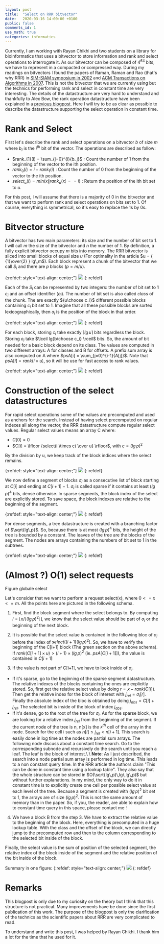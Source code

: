 ```yaml
---
layout: post
title:  "Select on RRR bitvector"
date:   2020-03-16 14:00:00 +0100
public: false
comments_id: 1
use_math: true
categories: informatics
---
```


Currently, I am working with Rayan Chikhi and two students on a library for bioinformatics that uses a bitvector to store information and rank and select operations to interrogate it.
As our bitvector can be composed of $4^{64}$ bits, we have to represent in a compacted or compressed way.
During my readings on bitvectors I found the papers of Raman, Raman and Rao (that's why RRR) in [SIM-SIAM symposium in 2002](https://dl.acm.org/doi/10.5555/545381.545411) and [ACM Transactions on Algorithms in 2007](https://dl.acm.org/doi/10.1145/1290672.1290680).
This is not the bitvector that we are currently using but the technics for performing rank and select in constant time are very interesting.
The details of the datastructure are very hard to understand and thankfully to Alex Bow, the rank operation datastructure have been explained in a [previous blogpost](https://alexbowe.com/rrr/).
Here I will try to be as clear as possible to describe the datastructure supporting the select operation in constant time.

# Rank and Select

First let's describe the rank and select operations on a bitvector $b$ of size $m$ where $b_i$ is the $i^{th}$ bit of the vector.
The operations are described as follow:

* $rank_{1}(i) = \sum_{j=0}^{i}{b_j}$ : Count the number of 1 from the beginning of the vector to the ith position.
* $rank_{0}(i) = i - rank_{1}(i)$ : Count the number of 0 from the beginning of the vector to the ith position.
* $select_{u}(i) = min(x \| rank_{u}(x) == i)$ : Return the position of the ith bit set to $u$.

For this post, I will assume that there is a majority of 0 in the bitvector and that we want to perform rank and select operations on bits set to 1.
Of course, everything is symmetrical, so it's easy to replace the 1s by 0s.

# Bitvector structure

A bitvector has two main parameters: its size and the number of bit set to 1.
I will call $m$ the size of the bitvector and $n$ the number of 1.
By definition, a fully explicit bitvector occupy $m$ bits into memory.
The RRR bitvector is sliced into small blocks of equal size $u$ (For optimality in the article $u = { {1}\over{2} } lg\,m$).
Each block represent a chunk of the bitvector that we call $S_i$ and there are $p$ blocks ($p = m / u$).

{:refdef: style="text-align: center;"}
![](/assets/imgs/RRR_select/bv_slices.png)
{: refdef}

Each of the $S_i$ can be represented by two integers: the number of bit set to 1 $c_i$ and an offset identifier ($o_i$).
The number of bit set is also called *class* of the chunk.
The are exactly ${u\choose c_i}$ different possible blocks containing $c_i$ bit set to 1.
Imagine that all these possible blocks are sorted lexicographically, then $o_i$ is the position of the block in that order.

{:refdef: style="text-align: center;"}
![](/assets/imgs/RRR_select/compact_block.png)
{: refdef}

For each block, storing $c_i$ take exactly $\lceil lg\,u \rceil$ bits regardless the block.
Storing $o_i$ take $\lceil lg{b\choose c_i} \rceil$ bits.
So, the amount of bit needed for a basic block depend on its class.
The values are computed in two different arrays: A for classes and B for offsets.
A prefix sum array is also computed on A where $psA[i] = \sum_{j=0}^{i-1}{A[j]}$.
Note that $psA[i] = rank(i \times u)$, so it will be use for fast access to rank values.

{:refdef: style="text-align: center;"}
![](/assets/imgs/RRR_select/bv_succint.png)
{: refdef}

# Construction of the select datastructures

For rapid select operations some of the values are precomputed and used as anchors for the search.
Instead of having select precomputed on regular indexes all along the vector, the RRR datastructure compute regular select values.
Regular select values means an array C where:
* $C[0] = 0$
* $C[i] = \lfloor {select(i \times c) \over u} \rfloor$, with $c = (lg\,p)^2$

By the division by u, we keep track of the block indices where the select remains.

{:refdef: style="text-align: center;"}
![](/assets/imgs/RRR_select/segment.png)
{: refdef}

We now define a segment of blocks $\sigma_i$ as a consecutive list of block starting at $C[i]$ and ending at $C[i+1]-1$.
$\sigma_i$ is called sparse if it contains at least $(lg\,p)^4$ bits, dense otherwise.
In sparse segments, the block index of the select are explicitly stored.
To save space, the block indexes are relative to the beginning of the segment.

{:refdef: style="text-align: center;"}
![](/assets/imgs/RRR_select/sparse.png)
{: refdef}

For dense segments, a tree datastructure is created with a branching factor of $\sqrt{lg\,p}$.
So, because there is at most $(lg\,p)^4$ bits, the height of the tree is bounded by a constant.
The leaves of the tree are the blocks of the segment.
The nodes are arrays containing the numbers of bit set to 1 in the subtrees.

{:refdef: style="text-align: center;"}
![](/assets/imgs/RRR_select/dense.png)
{: refdef}


# (Almost ?) O(1) select requests

Figure globale select

Let's consider that we want to perform a request select(x), where $0 <= x <= m$.
All the points here are pictured in the following schema.

1. First, find the block segment where the select belongs to.
By computing $i= \lfloor x / \lfloor (lg\,p)^2 \rfloor \rfloor$, we know that the select value should be part of $\sigma_i$ or the beginning of the next block.

2. It is possible that the select value is contained in the following bloc of $\sigma_i$ before the index of $select((i+1)(lg\,p)^2)$.
So, we have to verify the beginning of the C[i+1] block (The green section on the above schema).
If $rank(C[i+1] \times u) > (i+1) \times (lg\,p)^2$ (ie. $psA[C[i+1]]$), the value is contained in $C[i+1]$

3. If the value is not part of C[i+1], we have to look inside of $\sigma_i$.
* If it's sparse, go to the beginning of the sparse segment datastructure. The relative indexes of the blocks containing the ones are explicitly stored. So, first get the relative select value by doing $r = x - rank(C[i])$. Then get the relative index for the block of interest with $j_{rel} = \sigma_i[r]$. Finally the absolute index of the bloc is obtained by doing $j_{abs} = C[i] + j_{rel}$. The selected bit is inside of the block of index $j_{abs}$.
* If it's dense, go to the root of the tree for $\sigma_i$.
As for the sparse block, we are looking for a relative index $j_{rel}$ from the beginning of the segment.
If the current node of the tree is n, n[x] is the $x^{th}$ cell of the array in the node.
Search for the cell i such as $n[i] \leq j_{rel} < n[i+1]$.
This search is easily done in log time as the nodes are partial sum arrays.
The following node discuss about a constant time search.
Go to the corresponding subnode and recursively do the search until you reach a leaf.
The leaf is the block of interest.\\
\\
**Note**: As I just described, the search into a node partial sum array is performed in log time.
This leads to a non constant query time.
In the RRR article the authors claim "This can be done in constant time using a lookup table".
They also say that the whole structure can be stored in $O(\sqrt{lg\,p}\,lg\,lg\,p)$ but without further explanations.
In my mind, the only way to do it in constant time is to explicitly create one cell per possible select value at each level of the tree.
Because a segment is created with $(lg\,p)^2$ bit set to 1, the arrays are of size $(lg\,p)^2$.
This is not the same amount of memory than in the paper.
So, if you, the reader, are able to explain how to constant time query in this space, please contact me !

4. We have a block B from the step 3. We have to extract the relative value to the beginning of the block.
Here, everything is precomputed in a huge lookup table.
With the class and the offset of the block, we can directly jump to the precomputed row and then to the column corresponding to the selected bit inside of the block.

Finally, the select value is the sum of position of the selected segment, the relative index of the block inside of the segment and the relative position of the bit inside of the block.

Summary in one figure:
{:refdef: style="text-align: center;"}
![](/assets/imgs/RRR_select/segment_select.png)
{: refdef}


# Remarks

This blogpost is only due to my curiosity on the theory but I think that this structure is not practical. Many improvements have be done since the first publication of this work. The purpose of the blogpost is only the clarification of the technics as the scientific papers about RRR are very complicated to read.

To understand and write this post, I was helped by Rayan Chikhi. I thank him a lot for the time that he used for it.

